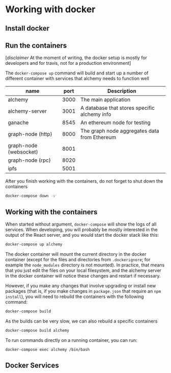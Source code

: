 # Working with docker

## Install docker

## Run the containers

[*disclaimer* At the moment of writing, the docker setup is mostly for developers and for travis, not for a production environment]


The `docker-compose up` command will build and start up a number of different container with services that alchemy needs to function well


| name    | port |  Description  |
|---------|------|---------------|
| alchemy | 3000 | The main application |
| alchemy-server | 3001 | A database that stores specific alchemy info
| ganache |  8545 | An ethereum node for testing
| graph-node (http) | 8000 | The graph node aggregates data from Ethereum
| graph-node (websocket) | 8001 |
| graph-node (rpc) | 8020 |
| ipfs | 5001|

After you finish working with the containers, do not forget to shut down the containers
```sh
docker-compose down -v
```

## Working with the containers

When started without argument, `docker-compose` will show the logs of all services.
When developing, you will probably be mostly interested in the output of the React server, and you would start the docker stack like this:
```sh
docker-compose up alchemy
```
The docker container will mount the current directory in the docker container
(except for the files and directories from `.dockerignore`; for example the `node_modules` directory is not mounted).
In practice, that means that you just edit the files on your local filesystem, and the alchemy server
in the docker container will notice these changes and restart if necessary.

However, if you make any changes that involve upgrading or install new packages
(that is, if you make changes in `package.json` that require an `npm install`),
you will need to rebuild the containers with the following command:
```sh
docker-compose build
```
As the builds can be very slow, we can also rebuild a specific containers
```sh
docker-compose build alchemy
```


To run commands directly on a running container, you can run:
```sh
docker-compose exec alchemy /bin/bash
```

## Docker Services
